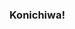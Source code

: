 <h3>Konichiwa!</h3>

<!---
Satyam10401/Satyam10401 is a ✨ special ✨ repository because its `README.md` (this file) appears on your GitHub profile.
You can click the Preview link to take a look at your changes.
--->
